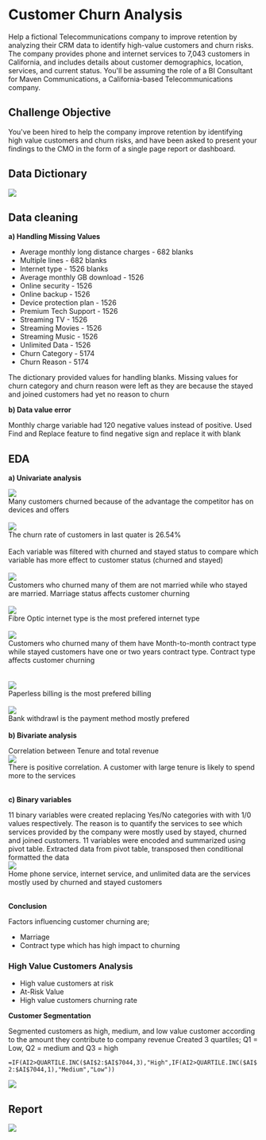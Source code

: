 # Customer Churn Analysis
Help a fictional Telecommunications company to improve retention by analyzing their CRM data to identify high-value customers and churn risks. The company provides phone and internet services to 7,043 customers in California, and includes details about customer demographics, location, services, and current status. You'll be assuming the role of a BI Consultant for Maven Communications, a California-based Telecommunications company.
## Challenge Objective
You've been hired to help the company improve retention by identifying high value customers and churn risks, and have been asked to present your findings to the CMO in the form of a single page report or dashboard.
## Data Dictionary
![](dictionary.jpg)

## Data cleaning

**a) Handling Missing Values**
* Average monthly long distance charges - 682 blanks
* Multiple lines - 682 blanks
* Internet type - 1526 blanks
* Average monthly GB download - 1526
* Online security - 1526
* Online backup - 1526
* Device protection plan - 1526
* Premium Tech Support - 1526
* Streaming TV - 1526
* Streaming Movies - 1526
* Streaming Music - 1526
* Unlimited Data - 1526
* Churn Category - 5174
* Churn Reason - 5174

The dictionary provided values for handling blanks. Missing values for churn category and churn reason were left as they are because the stayed and joined customers had yet no reason to churn

**b) Data value error**

Monthly charge variable had 120 negative values instead of positive. Used Find and Replace feature to find negative sign and replace it with blank

## EDA
**a) Univariate analysis**

![](churn.jpg)
<br/>
Many customers churned because of the advantage the competitor has on devices and offers
<br/>
<br/>
![](rate.jpg)
<br/>
The churn rate of customers in last quater is 26.54%
<br/>
<br/>
Each variable was filtered with churned and stayed status to compare which variable has more effect to customer status (churned and stayed)
<br/>
<br/>
![](marriage.jpg)
<br/>
Customers who churned many of them are not married while who stayed are married. Marriage status affects customer churning
<br/>
<br/>
![](internet_type.jpg)
<br/>
Fibre Optic internet type is the most prefered internet type
<br/>
<br/>
![](contract_type.jpg)
<br/>
Customers who churned many of them have Month-to-month contract type while stayed customers have one or two years contract type. Contract type affects customer churning
<br/>
<br/>	
![](billing.jpg)
<br/>
Paperless billing is the most prefered billing
<br/>
<br/>
![](payment.jpg)
<br/>
Bank withdrawl is the payment method mostly prefered
<br/>
<br/>
**b) Bivariate analysis**

Correlation between Tenure and total revenue
<br/>
![](correlation.jpg)
<br/>
There is positive correlation. A customer with large tenure is likely to spend more to the services
<br/>
<br/>

**c) Binary variables**

11 binary variables were created replacing Yes/No categories with with 1/0 values respectively. The reason is to quantify the services to see which services provided by the company were mostly used by stayed, churned and joined customers. 11 variables were encoded and summarized using pivot table. Extracted data from pivot table, transposed then conditional formatted the data
<br/>
![](customer_profile.jpg)
<br/>
Home phone service, internet service, and unlimited data are the services mostly used by churned and stayed customers
<br/>
<br/>

**Conclusion**

Factors influencing customer churning are;
* Marriage
* Contract type which has high impact to churning

### High Value Customers Analysis
* High value customers at risk
* At-Risk Value
* High value customers churning rate
  
**Customer Segmentation**

Segmented customers as high, medium, and low value customer according to the amount they contribute to company revenue
Created 3 quartiles; Q1 = Low, Q2 = medium and Q3 = high

``=IF(AI2>QUARTILE.INC($AI$2:$AI$7044,3),"High",IF(AI2>QUARTILE.INC($AI$2:$AI$7044,1),"Medium","Low"))``

![](high_value_customers.jpg)

## Report
![](report.jpg)




